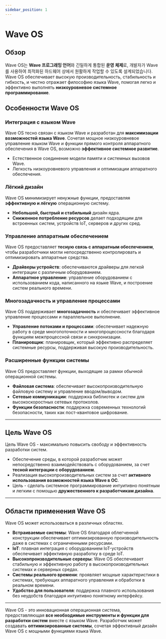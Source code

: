```yaml
---
sidebar_position: 1
---
```


# Wave OS

## Обзор

Wave OS는 **Wave 프로그래밍 언어**와 긴밀하게 통합된 **운영 체제**로,
개발자가 Wave를 사용하여 최적화된 하드웨어 상에서 원활하게 작업할 수 있도록 설계되었습니다.
Wave OS обеспечивает высокую производительность, стабильность и гибкость, и честно отражает философию языка Wave, помогая легко и эффективно выполнять **низкоуровневое системное программирование**.

## Особенности Wave OS

### Интеграция с языком Wave

Wave OS тесно связан с языком Wave и разработан для **максимизации возможностей языка Wave**. Сочетая мощное низкоуровневое управление языком Wave и функции прямого контроля аппаратного обеспечения в Wave OS, возможно **эффективное системное развитие**.

- Естественное соединение модели памяти и системных вызовов Wave.
- Легкость низкоуровневого управления и оптимизации аппаратного обеспечения.

### Лёгкий дизайн

Wave OS минимизирует ненужные функции, предоставляя **эффективную и лёгкую** операционную систему.

- **Небольшой, быстрый и стабильный** дизайн ядра.
- **Сниженное потребление ресурсов** делает подходящим для встроенных систем, устройств IoT, серверов и других сред.

### Управление аппаратным обеспечением

Wave OS предоставляет **тесную связь с аппаратным обеспечением**, чтобы разработчики могли непосредственно контролировать и оптимизировать аппаратные средства.

- **Драйверы устройств**: обеспечиваются драйверы для легкой интеграции с различным оборудованием.
- **Аппаратное управление**: управление оборудованием с использованием кода, написанного на языке Wave, и построение систем реального времени.

### Многозадачность и управление процессами

Wave OS поддерживает **многозадачность** и обеспечивает эффективное управление процессами и параллельное выполнение.

- **Управление потоками и процессами**: обеспечивает надежную работу в среде многопоточности и многопроцессности благодаря функциям межпроцессной связи и синхронизации.
- **Планировщик**: планировщик, который эффективно распределяет системные ресурсы, поддерживая высокую производительность.

### Расширенные функции системы

Wave OS предоставляет функции, выходящие за рамки обычной операционной системы.

- **Файловая система**: обеспечивает высокопроизводительную файловую систему и управление вводом/выводом.
- **Сетевые коммуникации**: поддержка библиотек и систем для высокоскоростных сетевых протоколов.
- **Функции безопасности**: поддержка современных технологий безопасности, таких как пост-квантовое шифрование.

---

## Цель Wave OS

Цель Wave OS - максимально повысить свободу и эффективность разработки систем.

- Обеспечение среды, в которой разработчик может непосредственно взаимодействовать с оборудованием, за счет **тесной интеграции с оборудованием**.
- Реализация высокопроизводительных систем за счет **активного использования возможностей языка Wave в ОС**.
- Цель - сделать системное программирование интуитивно понятным и легким с помощью **дружественного к разработчикам дизайна**.

---

## Области применения Wave OS

Wave OS может использоваться в различных областях.

- **Встраиваемые системы**: Wave OS благодаря облегченной конструкции обеспечивает оптимизированную производительность даже в системах с ограниченными ресурсами.
- **IoT**: плавная интеграция с оборудованием IoT-устройств обеспечивает эффективную разработку в среде IoT.
- **Высокопроизводительные серверы**: Wave OS обеспечивает стабильную и эффективную работу в высокопроизводительных системах и серверных средах.
- **Системы реального времени**: проявляет мощные характеристики в системах, требующих аппаратного управления и обработки в реальном времени.
- **Удобство для пользователя**: поддержка плавного использования без неудобств благодаря интуитивно понятному интерфейсу.

---

Wave OS - это инновационная операционная система, предоставляющая **все необходимые инструменты и функции для разработки систем** вместе с языком Wave.
Разработчик может создавать **оптимизированные системы**, сочетая эффективный дизайн Wave OS с мощными функциями языка Wave.
